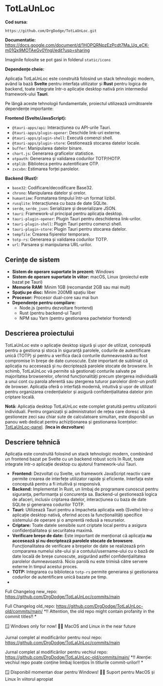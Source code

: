 # **TotLaUnLoc**

**Cod sursa:** 
```
https://github.com/DrgDodge/TotLaUnLoc.git
```

**Documentatie:**
https://docs.google.com/document/d/1HOPQRNpzEzPcdt7Ma_Uq_eCK-m01Qx9MOTAeGv0YngI/edit?usp=sharing

Imaginile folosite se pot gasi in folderul `static/icons`

**Dependențe cheie:**

Aplicația TotLaUnLoc este construită folosind un stack tehnologic modern, având la bază **Svelte** pentru interfața utilizator și **Rust** pentru logica de backend, toate integrate într-o aplicație desktop nativă prin intermediul framework-ului **Tauri**.

Pe lângă aceste tehnologii fundamentale, proiectul utilizează următoarele dependențe importante:

**Frontend (Svelte/JavaScript):**
- `@tauri-apps/api`: Interacțiunea cu API-urile Tauri.
- `@tauri-apps/plugin-opener`: Deschide link-uri externe.
- `@tauri-apps/plugin-shell`: Execută comenzi shell.
- `@tauri-apps/plugin-store`: Gestionează stocarea datelor locale.
- `buffer`: Manipularea datelor binare.
- `chart.js`: Generarea graficelor statistice.
- `otpauth`: Generarea și validarea codurilor TOTP/HOTP.
- `otplib`: Biblioteca pentru autentificare OTP.
- `zxcvbn`: Estimarea forței parolelor.

**Backend (Rust):**
- `base32`: Codificare/decodificare Base32.
- `chrono`: Manipularea datelor și orelor.
- `humantime`: Formatarea timpului într-un format lizibil.
- `rusqlite`: Interacțiunea cu baza de date SQLite.
- `serde`, `serde_json`: Serializare și deserializare JSON.
- `tauri`: Framework-ul principal pentru aplicația desktop.
- `tauri-plugin-opener`: Plugin Tauri pentru deschiderea link-urilor.
- `tauri-plugin-shell`: Plugin Tauri pentru comenzi shell.
- `tauri-plugin-store`: Plugin Tauri pentru stocarea datelor.
- `tempfile`: Crearea fișierelor temporare.
- `totp-rs`: Generarea și validarea codurilor TOTP.
- `url`: Parsarea și manipularea URL-urilor.

## Cerințe de sistem

*   **Sistem de operare suportate în prezent:** Windows
*   **Sistem de operare suportate în viitor:** macOS, Linux (proiectul este bazat pe Tauri)
*   **Memorie RAM:** Minim 1GB (recomandat 2GB sau mai mult)
*   **Spațiu pe disc:** Minim 200MB spațiu liber
*   **Procesor:** Procesor dual-core sau mai bun
*   **Dependențe pentru compilare:**
    *   Node.js (pentru dezvoltare frontend)
    *   Rust (pentru backend-ul Tauri)
    *   NPM sau Yarn (pentru gestionarea pachetelor frontend)

## Descrierea proiectului

TotLaUnLoc este o aplicație desktop sigură și ușor de utilizat, concepută pentru a gestiona și stoca în siguranță parolele, codurile de autentificare unică (TOTP) și pentru a verifica dacă conturile dumneavoastră au fost compromise în breșe de date cunoscute. Este important de subliniat că aplicația nu accesează și nu decriptează parolele stocate de browsere. În schimb, TotLaUnLoc vă permite să gestionați conturile salvate pe majoritatea browserelor, oferind funcționalități precum ștergerea individuală a unui cont cu parola aferentă sau ștergerea tuturor parolelor dintr-un profil de browser. Aplicația oferă o interfață modernă, intuitivă și ușor de utilizat pentru organizarea credențialelor și asigură confidențialitatea datelor prin criptare locală.

**Notă:** Aplicația desktop TotLaUnLoc este complet gratuită pentru utilizatorii individuali. Pentru organizații și administratori de rețea care doresc să gestioneze zeci sau chiar sute de calculatoare simultan, este disponibil un panou web dedicat pentru achiziționarea și gestionarea licențelor: [TotLaUnLoc-panel](https://github.com/DrgDodge/TotLaUnLoc-panel). (**Inca in dezvoltare**)

## Descriere tehnică

Aplicația este construită folosind un stack tehnologic modern, combinând un frontend bazat pe Svelte cu un backend robust scris în Rust, toate integrate într-o aplicație desktop cu ajutorul framework-ului Tauri.

*   **Frontend:** Dezvoltat cu Svelte, un framework JavaScript reactiv care permite crearea de interfețe utilizator rapide și eficiente. Interfața este concepută pentru a fi intuitivă și responsivă.
*   **Backend:** Implementat în Rust, un limbaj de programare cunoscut pentru siguranța, performanța și concurența sa. Backend-ul gestionează logica de afaceri, inclusiv criptarea datelor, interacțiunea cu baza de date SQLite și generarea codurilor TOTP.
*   **Tauri:** Utilizează Tauri pentru a împacheta aplicația web (Svelte) într-o aplicație desktop nativă, oferind acces la funcționalități specifice sistemului de operare și o amprentă redusă a resurselor.
*   **Criptare:** Toate datele sensibile sunt criptate local pentru a asigura confidențialitatea și securitatea maximă.
*   **Verificare breșe de date:** Este important de menționat că aplicația **nu accesează și nu decriptează parolele stocate de browsere**. Funcționalitatea de verificare a breșelor de date se realizează prin compararea numelui site-ului și a contului/username-ului cu o bază de date locală de breșe cunoscute, asigurând astfel confidențialitatea parolelor dumneavoastră. Nicio parolă nu este trimisă către servere externe în timpul acestui proces.
*   **TOTP:** Integrarea cu biblioteca `totp-rs` permite generarea și gestionarea codurilor de autentificare unică bazate pe timp.
*   

Full Changelog new_repo: https://github.com/DrgDodge/TotLaUnLoc/commits/main

Full Changelog old_repo: https://github.com/DrgDodge/TotLaUnLoc-old/commits/main/
*‼️ Attention, the old repo might contain profanity in the commit titles‼️ *

🪟 Windows only for now!
🍎🐧 MacOS and Linux in the near future

Jurnal complet al modificărilor pentru noul repo: https://github.com/DrgDodge/TotLaUnLoc/commits/main

Jurnal complet al modificărilor pentru vechiul repo: https://github.com/DrgDodge/TotLaUnLoc-old/commits/main/
*‼️ Atenție: vechiul repo poate conține limbaj licențios în titlurile commit-urilor‼️ *

🪟 Disponibil momentan doar pentru Windows!
🍎🐧 Suport pentru MacOS și Linux în viitorul apropiat
